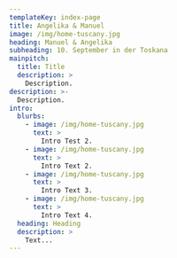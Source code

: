 ```yaml
---
templateKey: index-page
title: Angelika & Manuel
image: /img/home-tuscany.jpg
heading: Manuel & Angelika
subheading: 10. September in der Toskana
mainpitch:
  title: Title
  description: >
    Description.
description: >-
  Description.
intro:
  blurbs:
    - image: /img/home-tuscany.jpg
      text: >
        Intro Test 2.
    - image: /img/home-tuscany.jpg
      text: >
        Intro Text 2.
    - image: /img/home-tuscany.jpg
      text: >
        Intro Text 3.
    - image: /img/home-tuscany.jpg
      text: >
        Intro Text 4.
  heading: Heading
  description: >
    Text...
---
```

